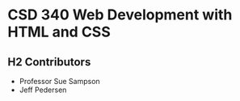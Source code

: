 # CSD 340 Web Development with HTML and CSS
## H2 Contributors
  * Professor Sue Sampson
  * Jeff Pedersen
